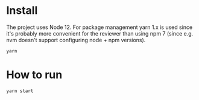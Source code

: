 # Install

The project uses Node 12. For package management yarn 1.x is used since it's probably more convenient
for the reviewer than using npm 7 (since e.g. nvm doesn't support configuring node + npm versions).

```
yarn
```

# How to run

```
yarn start
```